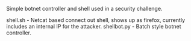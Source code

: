 Simple botnet controller and shell used in a security challenge.

shell.sh - Netcat based connect out shell, shows up as firefox, currently includes an internal IP for the attacker.
shellbot.py - Batch style botnet controller.
